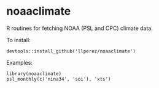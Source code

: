 # noaaclimate
R routines for fetching NOAA (PSL and CPC) climate data. 

To install:

```
devtools::install_github('llperez/noaaclimate')
```

Examples:

```
library(noaaclimate)
psl_monthly(c('nina34', 'soi'), 'xts')
```